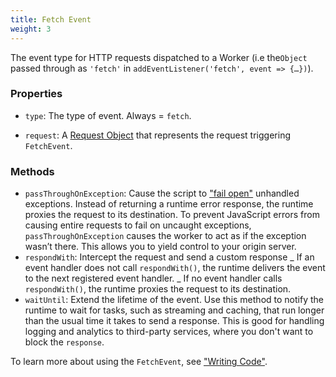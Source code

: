 ```yaml
---
title: Fetch Event
weight: 3
---
```


The event type for HTTP requests dispatched to a Worker (i.e the`Object` passed through as `'fetch'` in `addEventListener('fetch', event => {…})`).

### Properties

- `type`: The type of event. Always = `fetch`.

- `request`: A [Request Object](../fetch#Request) that represents the request triggering `FetchEvent`.

### Methods

- `passThroughOnException`: Cause the script to ["fail open"](https://community.microfocus.com/t5/Security-Blog/Security-Fundamentals-Part-1-Fail-Open-vs-Fail-Closed/ba-p/283747) unhandled exceptions. Instead of returning a runtime error response, the runtime proxies the request to its destination. To prevent JavaScript errors from causing entire requests to fail on uncaught exceptions, `passThroughOnException` causes the worker to act as if the exception wasn’t there. This allows you to yield control to your origin server.
- `respondWith`: Intercept the request and send a custom response
  _ If an event handler does not call `respondWith()`, the runtime delivers the event to the next registered event handler.
  _ If no event handler calls `respondWith()`, the runtime proxies the request to its destination.
- `waitUntil`: Extend the lifetime of the event. Use this method to notify the runtime to wait for tasks, such as streaming and caching, that run longer than the usual time it takes to send a response. This is good for handling logging and analytics to third-party services, where you don't want to block the `response`.

To learn more about using the `FetchEvent`, see ["Writing Code"](/quickstart/writing-code).
